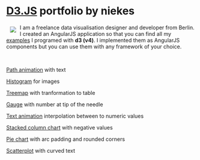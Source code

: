 # [D3.JS][1] portfolio by niekes

<a href="https://d3js.org"><img src="https://d3js.org/logo.svg" align="left" hspace="10" vspace="6"></a>

I am a freelance data visualisation designer and developer from Berlin. I created an AngularJS application so that you can find all my [examples][2] I programed with **d3 (v4)**. I implemented them as AngularJS components but you can use them with any framework of your choice.

<br>

[Path animation][10] with text

[Histogram][9] for images

[Treemap][8] with tranformation to table

[Gauge][7] with number at tip of the needle

[Text animation][6] interpolation between to numeric values

[Stacked column chart][5] with negative values

[Pie chart][4] with arc padding and rounded corners

[Scatterplot][3] with curved text

[1]: https://d3js.org/
[2]: https://niekes.github.io/d3/#/
[3]: https://niekes.github.io/d3/#/scatterplot
[4]: https://niekes.github.io/d3/#/piechart
[5]: https://niekes.github.io/d3/#/stackedcolumnchart
[6]: https://niekes.github.io/d3/#/textanimation
[7]: https://niekes.github.io/d3/#/gauge
[8]: https://niekes.github.io/d3/#/treemap
[9]: https://niekes.github.io/d3/#/histogram
[10]: https://niekes.github.io/d3/#/pathanimation

